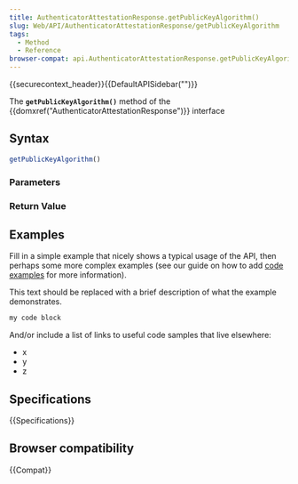 ```yaml
---
title: AuthenticatorAttestationResponse.getPublicKeyAlgorithm()
slug: Web/API/AuthenticatorAttestationResponse/getPublicKeyAlgorithm
tags:
  - Method
  - Reference
browser-compat: api.AuthenticatorAttestationResponse.getPublicKeyAlgorithm
---
```

{{securecontext_header}}{{DefaultAPISidebar("")}}

The **`getPublicKeyAlgorithm()`** method of the {{domxref("AuthenticatorAttestationResponse")}} interface 

## Syntax

```js
getPublicKeyAlgorithm()
```

### Parameters



### Return Value



## Examples

Fill in a simple example that nicely shows a typical usage of the API, then perhaps some more complex examples (see our guide on how to add [code examples](/en-US/docs/MDN/Contribute/Structures/Code_examples) for more information).

This text should be replaced with a brief description of what the example demonstrates.

```js
my code block
```

And/or include a list of links to useful code samples that live elsewhere:

*   x
*   y
*   z

## Specifications

{{Specifications}}

## Browser compatibility

{{Compat}}

